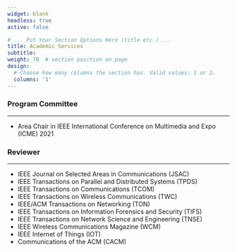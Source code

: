```yaml
---
widget: blank
headless: true
active: false

# ... Put Your Section Options Here (title etc.) ...
title: Academic Services
subtitle:
weight: 70  # section position on page
design:
  # Choose how many columns the section has. Valid values: 1 or 2.
  columns: '1'
---
```


### Program Committee
___
+ Area Chair in IEEE International Conference on Multimedia and Expo (ICME) 2021

### Reviewer
___
+ IEEE Journal on Selected Areas in Communications (JSAC)
+ IEEE Transactions on Parallel and Distributed Systems (TPDS)
+ IEEE Transactions on Communications (TCOM)
+ IEEE Transactions on Wireless Communications (TWC)
+ IEEE/ACM Transactions on Networking (TON)
+ IEEE Transactions on Information Forensics and Security (TIFS)
+ IEEE Transactions on Network Science and Engineering (TNSE)
+ IEEE Wireless Communications Magazine (WCM)
+ IEEE Internet of Things (IOT)
+ Communications of the ACM (CACM)
